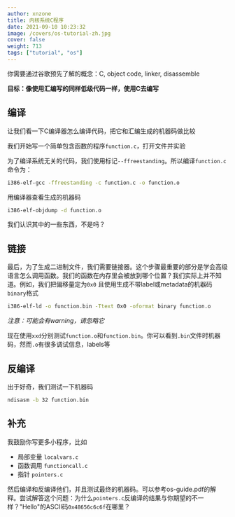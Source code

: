 ```yaml
---
author: xnzone 
title: 内核系统C程序
date: 2021-09-10 10:23:32
image: /covers/os-tutorial-zh.jpg
cover: false
weight: 713
tags: ["tutorial", "os"]
---
```


你需要通过谷歌预先了解的概念：C, object code, linker, disassemble

**目标：像使用汇编写的同样低级代码一样，使用C去编写**

## 编译

让我们看一下C编译器怎么编译代码，把它和汇编生成的机器码做比较

我们开始写一个简单包含函数的程序`function.c`，打开文件并实验

为了编译系统无关的代码，我们使用标记`--ffreestanding`。所以编译`function.c`命令为：

```bash
i386-elf-gcc -ffreestanding -c function.c -o function.o
```

用编译器查看生成的机器码

```bash
i386-elf-objdump -d function.o
```

我们认识其中的一些东西，不是吗？

## 链接

最后，为了生成二进制文件，我们需要链接器。这个步骤最重要的部分是学会高级语言怎么调用函数。我们的函数在内存里会被放到哪个位置？我们实际上并不知道。例如，我们把偏移量定为`0x0` 且使用生成不带label或metadata的机器码`binary`格式

```bash
i386-elf-ld -o function.bin -Ttext 0x0 -oformat binary function.o
```

*注意：可能会有warning，请忽略它*

现在使用`xxd`分别测试`function.o`和`function.bin`。你可以看到`.bin`文件时机器码，然而`.o`有很多调试信息，labels等

## 反编译

出于好奇，我们测试一下机器码

```bash
ndisasm -b 32 function.bin
```

## 补充

我鼓励你写更多小程序，比如

- 局部变量 `localvars.c`
- 函数调用 `functioncall.c`
- 指针 `pointers.c`

然后编译和反编译他们，并且测试最终的机器码。可以参考os-guide.pdf的解释。尝试解答这个问题：为什么`pointers.c`反编译的结果与你期望的不一样？"Hello"的ASCII码`0x48656c6c6f`在哪里？
